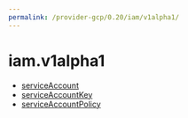```yaml
---
permalink: /provider-gcp/0.20/iam/v1alpha1/
---
```


# iam.v1alpha1



* [serviceAccount](serviceAccount.md)
* [serviceAccountKey](serviceAccountKey.md)
* [serviceAccountPolicy](serviceAccountPolicy.md)